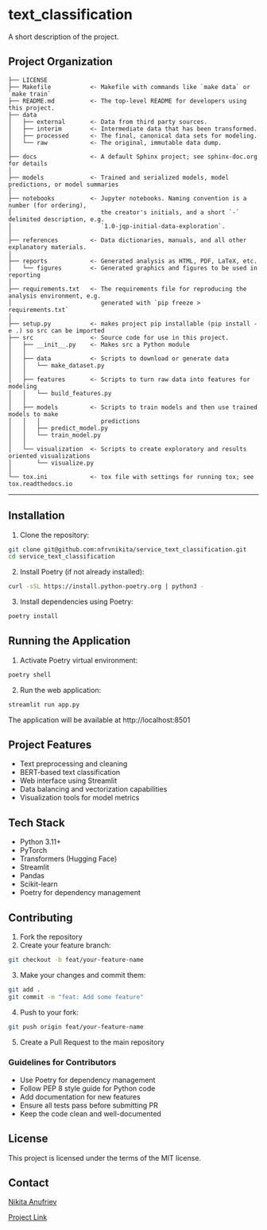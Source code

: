 text_classification
==============================

A short description of the project.

Project Organization
------------

    ├── LICENSE
    ├── Makefile           <- Makefile with commands like `make data` or `make train`
    ├── README.md          <- The top-level README for developers using this project.
    ├── data
    │   ├── external       <- Data from third party sources.
    │   ├── interim        <- Intermediate data that has been transformed.
    │   ├── processed      <- The final, canonical data sets for modeling.
    │   └── raw            <- The original, immutable data dump.
    │
    ├── docs               <- A default Sphinx project; see sphinx-doc.org for details
    │
    ├── models             <- Trained and serialized models, model predictions, or model summaries
    │
    ├── notebooks          <- Jupyter notebooks. Naming convention is a number (for ordering),
    │                         the creator's initials, and a short `-` delimited description, e.g.
    │                         `1.0-jqp-initial-data-exploration`.
    │
    ├── references         <- Data dictionaries, manuals, and all other explanatory materials.
    │
    ├── reports            <- Generated analysis as HTML, PDF, LaTeX, etc.
    │   └── figures        <- Generated graphics and figures to be used in reporting
    │
    ├── requirements.txt   <- The requirements file for reproducing the analysis environment, e.g.
    │                         generated with `pip freeze > requirements.txt`
    │
    ├── setup.py           <- makes project pip installable (pip install -e .) so src can be imported
    ├── src                <- Source code for use in this project.
    │   ├── __init__.py    <- Makes src a Python module
    │   │
    │   ├── data           <- Scripts to download or generate data
    │   │   └── make_dataset.py
    │   │
    │   ├── features       <- Scripts to turn raw data into features for modeling
    │   │   └── build_features.py
    │   │
    │   ├── models         <- Scripts to train models and then use trained models to make
    │   │   │                 predictions
    │   │   ├── predict_model.py
    │   │   └── train_model.py
    │   │
    │   └── visualization  <- Scripts to create exploratory and results oriented visualizations
    │       └── visualize.py
    │
    └── tox.ini            <- tox file with settings for running tox; see tox.readthedocs.io


--------

## Installation

1. Clone the repository:
```bash
git clone git@github.com:nfrvnikita/service_text_classification.git
cd service_text_classification
```

2. Install Poetry (if not already installed):
```bash
curl -sSL https://install.python-poetry.org | python3 -
```

3. Install dependencies using Poetry:
```bash
poetry install
```

## Running the Application

1. Activate Poetry virtual environment:
```bash
poetry shell
```

2. Run the web application:
```bash
streamlit run app.py
```

The application will be available at http://localhost:8501

## Project Features

- Text preprocessing and cleaning
- BERT-based text classification
- Web interface using Streamlit
- Data balancing and vectorization capabilities
- Visualization tools for model metrics

## Tech Stack

- Python 3.11+
- PyTorch
- Transformers (Hugging Face)
- Streamlit
- Pandas
- Scikit-learn
- Poetry for dependency management

## Contributing

1. Fork the repository
2. Create your feature branch:
```bash
git checkout -b feat/your-feature-name
```

3. Make your changes and commit them:
```bash
git add .
git commit -m "feat: Add some feature"
```

4. Push to your fork:
```bash
git push origin feat/your-feature-name
```

5. Create a Pull Request to the main repository

### Guidelines for Contributors

- Use Poetry for dependency management
- Follow PEP 8 style guide for Python code
- Add documentation for new features
- Ensure all tests pass before submitting PR
- Keep the code clean and well-documented

## License

This project is licensed under the terms of the MIT license.

## Contact

[Nikita Anufriev](nfrv.nikita@gmail.com)

[Project Link](https://github.com/nfrvnikita/service_text_classification)

